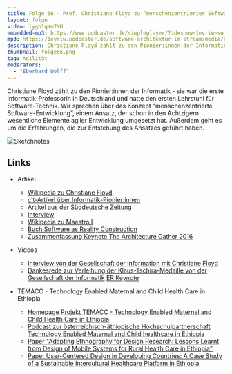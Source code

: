 ```yaml
---
title: Folge 66 - Prof. Christiane Floyd zu “menschenzentrierter Software-Entwicklung”
layout: folge
video: lygh1qKm7YU
embedded-mp3: https://www.podcaster.de/simpleplayer/?id=show~1evriw~software-architektur-im-stream~pod-8754f3645b653b547696a86099&v=1625838476
mp3: https://1evriw.podcaster.de/software-architektur-im-stream/media/ChristianeFloyd.mp3
description: Christiane Floyd zählt zu den Pionier:innen der Informatik. Wir sprechen über “menschenzentrierte Software-Entwicklung” sprechen, das  schon in den Achtzigern wesentliche Elemente agiler Entwicklung umgesetzt hat.
thumbnail: folge66.png
tag: Agilität
moderators:
  - "Eberhard Wolff"
---
```


Christiane Floyd zählt zu den Pionier:innen der Informatik - sie war
die erste Informatik-Professorin in Deutschland und hatte den ersten
Lehrstuhl für Software-Technik. Wir sprechen über das Konzept
“menschenzentrierte Software-Entwicklung”, einem Ansatz, der
schon in den Achtzigern wesentliche Elemente agiler Entwicklung
umgesetzt hat. Außerdem geht es um die Erfahrungen, die zur Entstehung
des Ansatzes geführt haben.

![Sketchnotes](/sketchnotes/folge66.jpg)

## Links

* Artikel
  * [Wikipedia zu Christiane Floyd](https://de.wikipedia.org/wiki/Christiane_Floyd)
  * [c’t-Artikel über Informatik-Pionier:innen](https://www.heise.de/select/ct/2020/27/2019708554757572030)
  * [Artikel aus der Süddeutsche Zeitung](https://www.sueddeutsche.de/wissen/technik-coden-ist-weiblich-1.4949139)
  * [Interview](https://www.tu.berlin/ueber-die-tu-berlin/themenportal-ueber-die-tu-berlin/2021/januar/pionierin-der-informatik/)
  * [Wikipedia zu Maestro I](https://de.wikipedia.org/wiki/Maestro_I )
  * [Buch Software as Reality Construction](https://www.researchgate.net/profile/Reinhard_Keil/publication/242530010_Software_Development_and_Reality_Construction/links/0a85e52ef87238b416000000.pdf)
  * [Zusammenfassung Keynote The Architecture Gather 2016](https://www.iese.fraunhofer.de/blog/architecture-gathering-2016/)


* Videos
  * [Interview von der Gesellschaft der Information mit Christiane Floyd](https://www.youtube.com/watch?v=NqZqqDnwag0)
  * [Dankesrede zur Verleihung der Klaus-Tschira-Medaille von der Gesellschaft der Informatik](https://www.youtube.com/watch?v=eZ_tdWAb-Qs)
[ER Keynote](https://www.youtube.com/watch?v=qsFO3ViFX_A)


* TEMACC - Technology Enabled Maternal and Child Health Care in Ethiopia
  * [Homepage Projekt TEMACC - Technology Enabled Maternal and Child Health Care in Ethiopia](https://se.jku.at/temacc-ethopia-technology-enabled-maternal-and-child-healthcare-in-ethopia/)
  * [Podcast zur österreichisch-äthiopische Hochschulpartnerschaft Technology Enabled Maternal and Child healthcare in Ethiopia](https://oead.at/de/aktuelles/artikel/2018/09/gesundheit-virtuell/)
  * [Paper "Adapting Ethnography for Design Research: Lessons Learnt from Design of Mobile Systems for Rural Health Care in Ethiopia"](https://aisel.aisnet.org/icis2019/is_health/is_health/12/)
  * [Paper User-Centered Design in Developing Countries: A Case Study of a Sustainable Intercultural Healthcare Platform in Ethiopia](https://ieeexplore.ieee.org/document/8818843)
